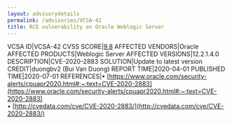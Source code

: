 ```yaml
---
layout: advisorydetails
permalink: /advisories/VCSA-42
title: RCE vulnerability on Oracle Weblogic Server
---
```

VCSA ID|VCSA-42
CVSS SCORE|[9.8](https://nvd.nist.gov/vuln-metrics/cvss/v3-calculator?calculator&version=3.0&vector=(CVSS:3.1/AV:N/AC:L/PR:N/UI:N/S:U/C:H/I:H/A:H))
AFFECTED VENDORS|Oracle
AFFECTED PRODUCTS|Weblogic Server
AFFECTED VERSIONS|12.2.1.4.0
DESCRIPTION|CVE-2020-2883
SOLUTION|Update to latest version
CREDIT|duongbv2 (Bui Van Duong)
REPORT TIME|2020-04-01
PUBLISHED TIME|2020-07-01
REFERENCES|&#8226; [https://www.oracle.com/security-alerts/cpuapr2020.html#:~:text=CVE-2020-2883](https://www.oracle.com/security-alerts/cpuapr2020.html#:~:text=CVE-2020-2883)<br>&#8226; [http://cvedata.com/cve/CVE-2020-2883/](http://cvedata.com/cve/CVE-2020-2883/)
